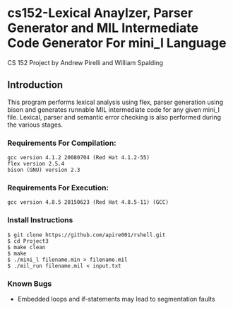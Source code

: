 # cs152-Lexical Anaylzer, Parser Generator and MIL Intermediate Code Generator For mini_l Language 

CS 152 Project by Andrew Pirelli and William Spalding

## Introduction

This program performs lexical analysis using flex, parser generation using bison and generates runnable MIL intermediate code for any given mini_l file. Lexical, parser and semantic error checking is also performed during the various stages. 

### Requirements For Compilation:

```
gcc version 4.1.2 20080704 (Red Hat 4.1.2-55)
flex version 2.5.4
bison (GNU) version 2.3
```

### Requirements For Execution:

```
gcc version 4.8.5 20150623 (Red Hat 4.8.5-11) (GCC)
```

### Install Instructions

```
$ git clone https://github.com/apire001/rshell.git
$ cd Project3
$ make clean
$ make
$ ./mini_l filename.min > filename.mil
$ ./mil_run filename.mil < input.txt
```

### Known Bugs

* Embedded loops and if-statements may lead to segmentation faults
